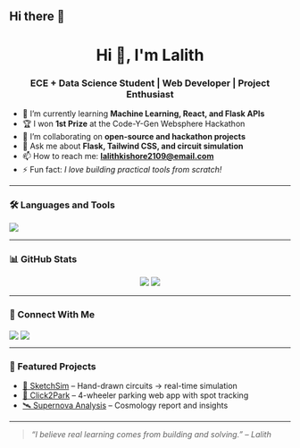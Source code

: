 ## Hi there 👋

<!--
**Lalithkishore365/Lalithkishore365** is a ✨ _special_ ✨ repository because its `README.md` (this file) appears on your GitHub profile.

Here are some ideas to get you started:

- 🔭 I’m currently working on ...
- 🌱 I’m currently learning ...
- 👯 I’m looking to collaborate on ...
- 🤔 I’m looking for help with ...
- 💬 Ask me about ...
- 📫 How to reach me: ...
- 😄 Pronouns: ...
- ⚡ Fun fact: ...
-->
<h1 align="center">Hi 👋, I'm Lalith</h1>
<h3 align="center">ECE + Data Science Student | Web Developer | Project Enthusiast</h3>

- 🌱 I’m currently learning **Machine Learning, React, and Flask APIs**
- 🏆 I won **1st Prize** at the Code-Y-Gen Websphere Hackathon
- 👯 I’m collaborating on **open-source and hackathon projects**
- 💬 Ask me about **Flask, Tailwind CSS, and circuit simulation**
- 📫 How to reach me: **lalithkishore2109@email.com**
- ⚡ Fun fact: *I love building practical tools from scratch!*

---

### 🛠️ Languages and Tools
<p align="left">
  <img src="https://skillicons.dev/icons?i=python,flask,html,css,js,react,tailwind,bootstrap,sqlite,mysql,arduino,verilog,rstudio,vscode,github" />
</p>

---

### 📊 GitHub Stats
<p align="center">
  <img src="https://github-readme-stats.vercel.app/api?username=your-Lalithkishore365&show_icons=true&theme=tokyonight" />
  <img src="https://github-readme-stats.vercel.app/api/top-langs/?username=Lalithkishore365&layout=compact&theme=tokyonight" />
</p>

---

### 🔗 Connect With Me
<p align="left">
  <a href="https://linkedin.com/in/lalithkishore37" target="blank"><img align="center" src="https://img.shields.io/badge/LINKEDIN-0A66C2?style=for-the-badge&logo=linkedin&logoColor=white" /></a>
  <a href="mailto:lalithkishore2109@gmail.com"><img align="center" src="https://img.shields.io/badge/EMAIL-D14836?style=for-the-badge&logo=gmail&logoColor=white" /></a>
</p>

---

### 🚀 Featured Projects
- [🔧 SketchSim](https://github.com/your-username/sketchsim) – Hand-drawn circuits → real-time simulation  
- [🚗 Click2Park](https://github.com/your-username/vehicle-parking-app) – 4-wheeler parking web app with spot tracking  
- [🛰️ Supernova Analysis](https://github.com/your-username/supernova-report) – Cosmology report and insights

---

> *“I believe real learning comes from building and solving.” – Lalith*

